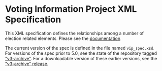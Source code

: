 # Voting Information Project XML Specification

This XML specification defines the relationships among a number of election
related elements. Please see the
[documentation](http://votinginfoproject.github.com/vip-specification/).

The current version of the spec is defined in the file named `vip_spec.xsd`.
For versions of the spec prior to 5.0, see the state of the repository
tagged ["v3-archive"][archive_tag].  For a downloadable version of these
earlier versions, see the ["v3-archive" release][archive_release].


[archive_release]: https://github.com/votinginfoproject/vip-specification/releases/tag/v3-archive
[archive_tag]: https://github.com/votinginfoproject/vip-specification/tree/v3-archive
